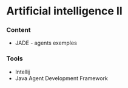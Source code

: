 # Artificial intelligence II

### Content

- JADE - agents exemples

### Tools

- Intellij
- Java Agent Development Framework
